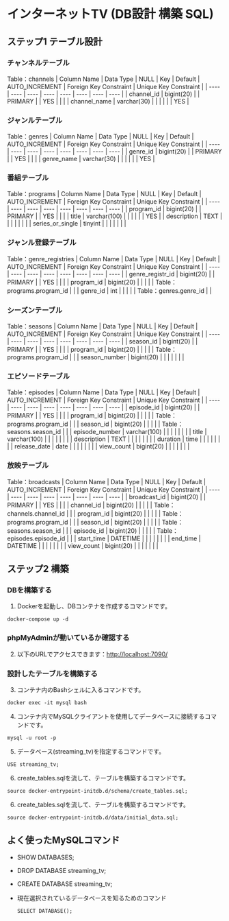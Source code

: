 # インターネットTV (DB設計 構築 SQL)

## ステップ1 テーブル設計

### チャンネルテーブル

  Table：channels <!-- チャンネルテーブル  -->
  | Column Name | Data Type | NULL | Key | Default | AUTO_INCREMENT | Foreign Key Constraint | Unique Key Constraint |
  | ---- | ---- | ---- | ---- | ---- | ---- | ---- | ---- |
  | channel_id | bigint(20) | | PRIMARY | | YES | | |
  | channel_name | varchar(30) | | | | | | YES |

### ジャンルテーブル

  Table：genres <!-- ジャンルテーブル  -->
  | Column Name | Data Type | NULL | Key | Default | AUTO_INCREMENT | Foreign Key Constraint | Unique Key Constraint |
  | ---- | ---- | ---- | ---- | ---- | ---- | ---- | ---- |
  | genre_id | bigint(20) | | PRIMARY | | YES | | |
  | genre_name | varchar(30) | | | | | | YES |

### 番組テーブル

  Table：programs <!-- 番組テーブル  -->
  | Column Name | Data Type | NULL | Key | Default | AUTO_INCREMENT | Foreign Key Constraint | Unique Key Constraint |
  | ---- | ---- | ---- | ---- | ---- | ---- | ---- | ---- |
  | program_id | bigint(20) | | PRIMARY | | YES | | |
  | title | varchar(100) | | | | | | YES |
  | description | TEXT | | | | | | |
  | series_or_single | tinyint | | | | | | |

### ジャンル登録テーブル

  Table：genre_registries <!-- ジャンル登録テーブル  -->
  | Column Name | Data Type | NULL | Key | Default | AUTO_INCREMENT | Foreign Key Constraint | Unique Key Constraint |
  | ---- | ---- | ---- | ---- | ---- | ---- | ---- | ---- |
  | genre_registr_id | bigint(20) | | PRIMARY | | YES | | |
  | program_id | bigint(20) | | | | | Table：programs.program_id | |
  | genre_id | int | | | | | Table：genres.genre_id | |

### シーズンテーブル

  Table：seasons <!-- シーズンテーブル  -->
  | Column Name | Data Type | NULL | Key | Default | AUTO_INCREMENT | Foreign Key Constraint | Unique Key Constraint |
  | ---- | ---- | ---- | ---- | ---- | ---- | ---- | ---- |
  | season_id | bigint(20) | | PRIMARY | | YES | | |
  | program_id | bigint(20) | | | | | Table：programs.program_id | |
  | season_number | bigint(20) | | | | |  | |

### エピソードテーブル

  Table：episodes <!-- エピソードテーブル  -->
  | Column Name | Data Type | NULL | Key | Default | AUTO_INCREMENT | Foreign Key Constraint | Unique Key Constraint |
  | ---- | ---- | ---- | ---- | ---- | ---- | ---- | ---- |
  | episode_id | bigint(20) | | PRIMARY | | YES | | |
  | program_id | bigint(20) | | | | | Table：programs.program_id | |
  | season_id | bigint(20) | | | | | Table：seasons.season_id | |
  | episode_number | varchar(100) | | | | |  | |
  | title | varchar(100) | | | | |  | |
  | description | TEXT | | | | |  | |
  | duration | time | | | | |  | |
  | release_date | date | | | | |  | |
  | view_count | bigint(20) | | | | |  | |

### 放映テーブル

  Table：broadcasts <!-- 放映テーブル  -->
  | Column Name | Data Type | NULL | Key | Default | AUTO_INCREMENT | Foreign Key Constraint | Unique Key Constraint |
  | ---- | ---- | ---- | ---- | ---- | ---- | ---- | ---- |
  | broadcast_id | bigint(20) | | PRIMARY | | YES | | |
  | channel_id | bigint(20) | | | | | Table：channels.channel_id | |
  | program_id | bigint(20) | | | | | Table：programs.program_id | |
  | season_id | bigint(20) | | | | | Table：seasons.season_id | |
  | episode_id | bigint(20) | | | | | Table：episodes.episode_id | |
  | start_time | DATETIME | | | | |  | |
  | end_time | DATETIME | | | | |  | |
  | view_count | bigint(20) | | | | |  | |

## ステップ2 構築

### DBを構築する

  1. Dockerを起動し、DBコンテナを作成するコマンドです。
  ```shell
  docker-compose up -d
  ```

### phpMyAdminが動いているか確認する
  2. 以下のURLでアクセスできます：[http://localhost:7090/](http://localhost:7090/)

### 設計したテーブルを構築する
  3. コンテナ内のBashシェルに入るコマンドです。
  ```shell
  docker exec -it mysql bash
  ```

  4. コンテナ内でMySQLクライアントを使用してデータベースに接続するコマンドです。
  ```shell
  mysql -u root -p
  ```

  5. データベース(streaming_tv)を指定するコマンドです。
  ```shell
  USE streaming_tv;
  ```

  6. create_tables.sqlを流して、テーブルを構築するコマンドです。
  ```shell
  source docker-entrypoint-initdb.d/schema/create_tables.sql;
  ```

  6. create_tables.sqlを流して、テーブルを構築するコマンドです。
  ```shell
  source docker-entrypoint-initdb.d/data/initial_data.sql;
  ```

## よく使ったMySQLコマンド

- SHOW DATABASES;
- DROP DATABASE streaming_tv;
- CREATE DATABASE streaming_tv;

- 現在選択されているデータベースを知るためのコマンド
  ```shell
  SELECT DATABASE();
  ```
